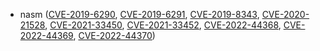- nasm ([CVE-2019-6290](https://nvd.nist.gov/vuln/detail/CVE-2019-6290), [CVE-2019-6291](https://nvd.nist.gov/vuln/detail/CVE-2019-6291), [CVE-2019-8343](https://nvd.nist.gov/vuln/detail/CVE-2019-8343), [CVE-2020-21528](https://nvd.nist.gov/vuln/detail/CVE-2020-21528), [CVE-2021-33450](https://nvd.nist.gov/vuln/detail/CVE-2021-33450), [CVE-2021-33452](https://nvd.nist.gov/vuln/detail/CVE-2021-33452), [CVE-2022-44368](https://nvd.nist.gov/vuln/detail/CVE-2022-44368), [CVE-2022-44369](https://nvd.nist.gov/vuln/detail/CVE-2022-44369), [CVE-2022-44370](https://nvd.nist.gov/vuln/detail/CVE-2022-44370))
